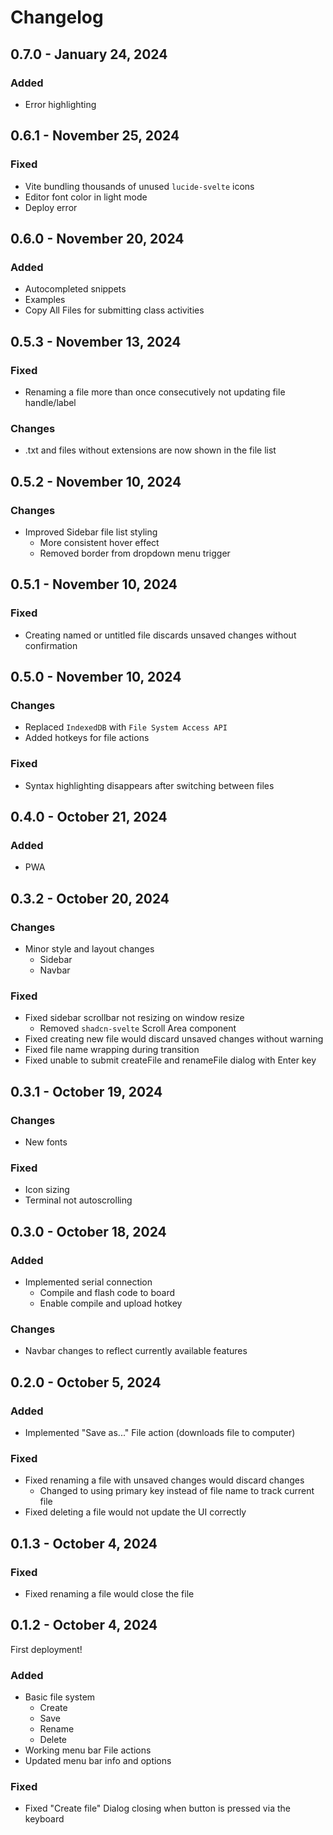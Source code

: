 # Changelog

## 0.7.0 - January 24, 2024

### Added

- Error highlighting

## 0.6.1 - November 25, 2024

### Fixed

- Vite bundling thousands of unused `lucide-svelte` icons
- Editor font color in light mode
- Deploy error

## 0.6.0 - November 20, 2024

### Added

- Autocompleted snippets
- Examples
- Copy All Files for submitting class activities

## 0.5.3 - November 13, 2024

### Fixed

- Renaming a file more than once consecutively not updating file handle/label

### Changes

- .txt and files without extensions are now shown in the file list

## 0.5.2 - November 10, 2024

### Changes

- Improved Sidebar file list styling
  - More consistent hover effect
  - Removed border from dropdown menu trigger

## 0.5.1 - November 10, 2024

### Fixed

- Creating named or untitled file discards unsaved changes without confirmation

## 0.5.0 - November 10, 2024

### Changes

- Replaced `IndexedDB` with `File System Access API`
- Added hotkeys for file actions

### Fixed

- Syntax highlighting disappears after switching between files

## 0.4.0 - October 21, 2024

### Added

- PWA

## 0.3.2 - October 20, 2024

### Changes

- Minor style and layout changes
  - Sidebar
  - Navbar

### Fixed

- Fixed sidebar scrollbar not resizing on window resize
  - Removed `shadcn-svelte` Scroll Area component
- Fixed creating new file would discard unsaved changes without warning
- Fixed file name wrapping during transition
- Fixed unable to submit createFile and renameFile dialog with Enter key

## 0.3.1 - October 19, 2024

### Changes

- New fonts

### Fixed

- Icon sizing
- Terminal not autoscrolling

## 0.3.0 - October 18, 2024

### Added

- Implemented serial connection
  - Compile and flash code to board
  - Enable compile and upload hotkey

### Changes

- Navbar changes to reflect currently available features

## 0.2.0 - October 5, 2024

### Added

- Implemented "Save as..." File action (downloads file to computer)

### Fixed

- Fixed renaming a file with unsaved changes would discard changes
  - Changed to using primary key instead of file name to track current file
- Fixed deleting a file would not update the UI correctly

## 0.1.3 - October 4, 2024

### Fixed

- Fixed renaming a file would close the file

## 0.1.2 - October 4, 2024

First deployment!

### Added

- Basic file system
  - Create
  - Save
  - Rename
  - Delete
- Working menu bar File actions
- Updated menu bar info and options

### Fixed

- Fixed "Create file" Dialog closing when button is pressed via the keyboard
